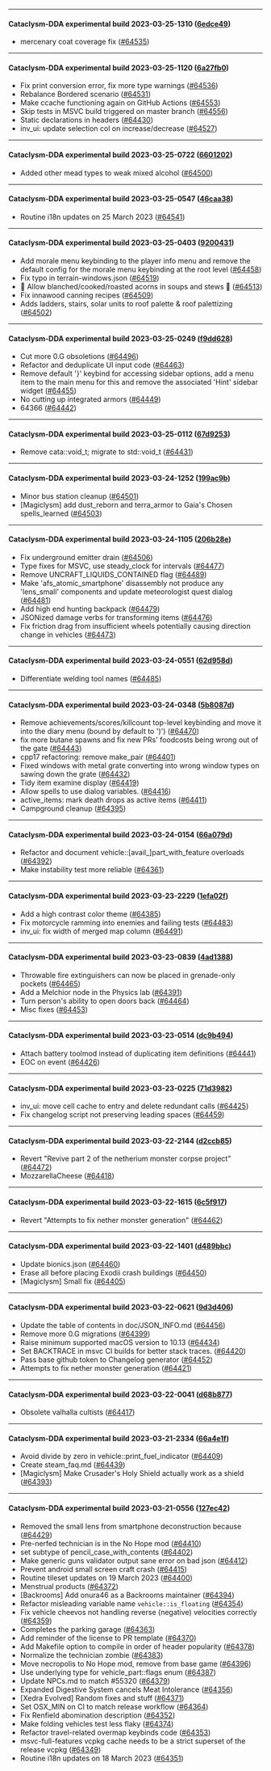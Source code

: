 
---

#### Cataclysm-DDA experimental build 2023-03-25-1310 ([6edce49](https://github.com/CleverRaven/Cataclysm-DDA/releases/tag/cdda-experimental-2023-03-25-1310))

* mercenary coat coverage fix ([#64535](https://github.com/CleverRaven/Cataclysm-DDA/pull/64535))

---

#### Cataclysm-DDA experimental build 2023-03-25-1120 ([6a27fb0](https://github.com/CleverRaven/Cataclysm-DDA/releases/tag/cdda-experimental-2023-03-25-1120))

* Fix print conversion error, fix more type warnings ([#64536](https://github.com/CleverRaven/Cataclysm-DDA/pull/64536))
* Rebalance Bordered scenario ([#64531](https://github.com/CleverRaven/Cataclysm-DDA/pull/64531))
* Make ccache functioning again on GitHub Actions ([#64553](https://github.com/CleverRaven/Cataclysm-DDA/pull/64553))
* Skip tests in MSVC build triggered on master branch ([#64556](https://github.com/CleverRaven/Cataclysm-DDA/pull/64556))
* Static declarations in headers ([#64430](https://github.com/CleverRaven/Cataclysm-DDA/pull/64430))
* inv_ui: update selection col on increase/decrease ([#64527](https://github.com/CleverRaven/Cataclysm-DDA/pull/64527))

---

#### Cataclysm-DDA experimental build 2023-03-25-0722 ([6601202](https://github.com/CleverRaven/Cataclysm-DDA/releases/tag/cdda-experimental-2023-03-25-0722))

* Added other mead types to weak mixed alcohol ([#64500](https://github.com/CleverRaven/Cataclysm-DDA/pull/64500))

---

#### Cataclysm-DDA experimental build 2023-03-25-0547 ([46caa38](https://github.com/CleverRaven/Cataclysm-DDA/releases/tag/cdda-experimental-2023-03-25-0547))

* Routine i18n updates on 25 March 2023 ([#64541](https://github.com/CleverRaven/Cataclysm-DDA/pull/64541))

---

#### Cataclysm-DDA experimental build 2023-03-25-0403 ([9200431](https://github.com/CleverRaven/Cataclysm-DDA/releases/tag/cdda-experimental-2023-03-25-0403))

* Add morale menu keybinding to the player info menu and remove the default config for the morale menu keybinding at the root level ([#64458](https://github.com/CleverRaven/Cataclysm-DDA/pull/64458))
* Fix typo in terrain-windows.json ([#64519](https://github.com/CleverRaven/Cataclysm-DDA/pull/64519))
* 🌰 Allow blanched/cooked/roasted acorns in soups and stews 🍲 ([#64513](https://github.com/CleverRaven/Cataclysm-DDA/pull/64513))
* Fix innawood canning recipes ([#64509](https://github.com/CleverRaven/Cataclysm-DDA/pull/64509))
* Adds ladders, stairs, solar units to roof palette & roof palettizing ([#64502](https://github.com/CleverRaven/Cataclysm-DDA/pull/64502))

---

#### Cataclysm-DDA experimental build 2023-03-25-0249 ([f9dd628](https://github.com/CleverRaven/Cataclysm-DDA/releases/tag/cdda-experimental-2023-03-25-0249))

* Cut more 0.G obsoletions ([#64496](https://github.com/CleverRaven/Cataclysm-DDA/pull/64496))
* Refactor and deduplicate UI input code ([#64463](https://github.com/CleverRaven/Cataclysm-DDA/pull/64463))
* Remove default '}' keybind for accessing sidebar options, add a menu item to the main menu for this and remove the associated 'Hint' sidebar widget ([#64455](https://github.com/CleverRaven/Cataclysm-DDA/pull/64455))
* No cutting up integrated armors ([#64449](https://github.com/CleverRaven/Cataclysm-DDA/pull/64449))
* 64366 ([#64442](https://github.com/CleverRaven/Cataclysm-DDA/pull/64442))

---

#### Cataclysm-DDA experimental build 2023-03-25-0112 ([67d9253](https://github.com/CleverRaven/Cataclysm-DDA/releases/tag/cdda-experimental-2023-03-25-0112))

* Remove cata::void_t; migrate to std::void_t ([#64431](https://github.com/CleverRaven/Cataclysm-DDA/pull/64431))

---

#### Cataclysm-DDA experimental build 2023-03-24-1252 ([199ac9b](https://github.com/CleverRaven/Cataclysm-DDA/releases/tag/cdda-experimental-2023-03-24-1252))

* Minor bus station cleanup ([#64501](https://github.com/CleverRaven/Cataclysm-DDA/pull/64501))
* [Magiclysm] add dust_reborn and terra_armor to Gaia's Chosen spells_learned ([#64503](https://github.com/CleverRaven/Cataclysm-DDA/pull/64503))

---

#### Cataclysm-DDA experimental build 2023-03-24-1105 ([206b28e](https://github.com/CleverRaven/Cataclysm-DDA/releases/tag/cdda-experimental-2023-03-24-1105))

* Fix underground emitter drain ([#64506](https://github.com/CleverRaven/Cataclysm-DDA/pull/64506))
* Type fixes for MSVC, use steady_clock for intervals ([#64477](https://github.com/CleverRaven/Cataclysm-DDA/pull/64477))
* Remove UNCRAFT_LIQUIDS_CONTAINED flag ([#64489](https://github.com/CleverRaven/Cataclysm-DDA/pull/64489))
* Make 'afs_atomic_smartphone' disassembly not produce any 'lens_small' components and update meteorologist quest dialog ([#64481](https://github.com/CleverRaven/Cataclysm-DDA/pull/64481))
* Add high end hunting backpack ([#64479](https://github.com/CleverRaven/Cataclysm-DDA/pull/64479))
* JSONized damage verbs for transforming items ([#64476](https://github.com/CleverRaven/Cataclysm-DDA/pull/64476))
* Fix friction drag from insufficient wheels potentially causing direction change in vehicles ([#64473](https://github.com/CleverRaven/Cataclysm-DDA/pull/64473))

---

#### Cataclysm-DDA experimental build 2023-03-24-0551 ([62d958d](https://github.com/CleverRaven/Cataclysm-DDA/releases/tag/cdda-experimental-2023-03-24-0551))

* Differentiate welding tool names ([#64485](https://github.com/CleverRaven/Cataclysm-DDA/pull/64485))

---

#### Cataclysm-DDA experimental build 2023-03-24-0348 ([5b8087d](https://github.com/CleverRaven/Cataclysm-DDA/releases/tag/cdda-experimental-2023-03-24-0348))

* Remove achievements/scores/killcount top-level keybinding and move it into the diary menu (bound by default to ')') ([#64470](https://github.com/CleverRaven/Cataclysm-DDA/pull/64470))
* fix more butane spawns and fix new PRs' foodcosts being wrong out of the gate ([#64443](https://github.com/CleverRaven/Cataclysm-DDA/pull/64443))
* cpp17 refactoring: remove make_pair ([#64401](https://github.com/CleverRaven/Cataclysm-DDA/pull/64401))
* Fixed windows with metal grate converting into wrong window types on sawing down the grate ([#64432](https://github.com/CleverRaven/Cataclysm-DDA/pull/64432))
* Tidy item examine display ([#64419](https://github.com/CleverRaven/Cataclysm-DDA/pull/64419))
* Allow spells to use dialog variables. ([#64416](https://github.com/CleverRaven/Cataclysm-DDA/pull/64416))
* active_items: mark death drops as active items ([#64411](https://github.com/CleverRaven/Cataclysm-DDA/pull/64411))
* Campground cleanup ([#64395](https://github.com/CleverRaven/Cataclysm-DDA/pull/64395))

---

#### Cataclysm-DDA experimental build 2023-03-24-0154 ([66a079d](https://github.com/CleverRaven/Cataclysm-DDA/releases/tag/cdda-experimental-2023-03-24-0154))

* Refactor and document vehicle::[avail_]part_with_feature overloads ([#64392](https://github.com/CleverRaven/Cataclysm-DDA/pull/64392))
* Make instability test more reliable ([#64361](https://github.com/CleverRaven/Cataclysm-DDA/pull/64361))

---

#### Cataclysm-DDA experimental build 2023-03-23-2229 ([1efa02f](https://github.com/CleverRaven/Cataclysm-DDA/releases/tag/cdda-experimental-2023-03-23-2229))

* Add a high contrast color theme ([#64385](https://github.com/CleverRaven/Cataclysm-DDA/pull/64385))
* Fix motorcycle ramming into enemies and failing tests ([#64483](https://github.com/CleverRaven/Cataclysm-DDA/pull/64483))
* inv_ui: fix width of merged map column ([#64491](https://github.com/CleverRaven/Cataclysm-DDA/pull/64491))

---

#### Cataclysm-DDA experimental build 2023-03-23-0839 ([4ad1388](https://github.com/CleverRaven/Cataclysm-DDA/releases/tag/cdda-experimental-2023-03-23-0839))

* Throwable fire extinguishers can now be placed in grenade-only pockets ([#64465](https://github.com/CleverRaven/Cataclysm-DDA/pull/64465))
* Add a Melchior node in the Physics lab ([#64391](https://github.com/CleverRaven/Cataclysm-DDA/pull/64391))
* Turn person's ability to open doors back ([#64464](https://github.com/CleverRaven/Cataclysm-DDA/pull/64464))
* Misc fixes ([#64453](https://github.com/CleverRaven/Cataclysm-DDA/pull/64453))

---

#### Cataclysm-DDA experimental build 2023-03-23-0514 ([dc9b494](https://github.com/CleverRaven/Cataclysm-DDA/releases/tag/cdda-experimental-2023-03-23-0514))

* Attach battery toolmod instead of duplicating item definitions ([#64441](https://github.com/CleverRaven/Cataclysm-DDA/pull/64441))
* EOC on event ([#64426](https://github.com/CleverRaven/Cataclysm-DDA/pull/64426))

---

#### Cataclysm-DDA experimental build 2023-03-23-0225 ([71d3982](https://github.com/CleverRaven/Cataclysm-DDA/releases/tag/cdda-experimental-2023-03-23-0225))

* inv_ui: move cell cache to entry and delete redundant calls ([#64425](https://github.com/CleverRaven/Cataclysm-DDA/pull/64425))
* Fix changelog script not preserving leading spaces ([#64459](https://github.com/CleverRaven/Cataclysm-DDA/pull/64459))

---

#### Cataclysm-DDA experimental build 2023-03-22-2144 ([d2ccb85](https://github.com/CleverRaven/Cataclysm-DDA/releases/tag/cdda-experimental-2023-03-22-2144))

* Revert "Revive part 2 of the netherium monster corpse project" ([#64472](https://github.com/CleverRaven/Cataclysm-DDA/pull/64472))
* MozzarellaCheese ([#64418](https://github.com/CleverRaven/Cataclysm-DDA/pull/64418))

---

#### Cataclysm-DDA experimental build 2023-03-22-1615 ([6c5f917](https://github.com/CleverRaven/Cataclysm-DDA/releases/tag/cdda-experimental-2023-03-22-1615))

* Revert "Attempts to fix nether monster generation" ([#64462](https://github.com/CleverRaven/Cataclysm-DDA/pull/64462))

---

#### Cataclysm-DDA experimental build 2023-03-22-1401 ([d489bbc](https://github.com/CleverRaven/Cataclysm-DDA/releases/tag/cdda-experimental-2023-03-22-1401))

* Update bionics.json ([#64460](https://github.com/CleverRaven/Cataclysm-DDA/pull/64460))
* Erase all before placing Exodii crash buildings ([#64450](https://github.com/CleverRaven/Cataclysm-DDA/pull/64450))
* [Magiclysm] Small fix ([#64405](https://github.com/CleverRaven/Cataclysm-DDA/pull/64405))

---

#### Cataclysm-DDA experimental build 2023-03-22-0621 ([9d3d406](https://github.com/CleverRaven/Cataclysm-DDA/releases/tag/cdda-experimental-2023-03-22-0621))

* Update the table of contents in doc/JSON_INFO.md ([#64456](https://github.com/CleverRaven/Cataclysm-DDA/pull/64456))
* Remove more 0.G migrations ([#64399](https://github.com/CleverRaven/Cataclysm-DDA/pull/64399))
* Raise minimum supported macOS version to 10.13 ([#64434](https://github.com/CleverRaven/Cataclysm-DDA/pull/64434))
* Set BACKTRACE in msvc CI builds for better stack traces. ([#64420](https://github.com/CleverRaven/Cataclysm-DDA/pull/64420))
* Pass base github token to Changelog generator ([#64452](https://github.com/CleverRaven/Cataclysm-DDA/pull/64452))
* Attempts to fix nether monster generation ([#64421](https://github.com/CleverRaven/Cataclysm-DDA/pull/64421))

---

#### Cataclysm-DDA experimental build 2023-03-22-0041 ([d68b877](https://github.com/CleverRaven/Cataclysm-DDA/releases/tag/cdda-experimental-2023-03-22-0041))

* Obsolete valhalla cultists ([#64417](https://github.com/CleverRaven/Cataclysm-DDA/pull/64417))

---

#### Cataclysm-DDA experimental build 2023-03-21-2334 ([66a4e1f](https://github.com/CleverRaven/Cataclysm-DDA/releases/tag/cdda-experimental-2023-03-21-2334))

* Avoid divide by zero in vehicle::print_fuel_indicator ([#64409](https://github.com/CleverRaven/Cataclysm-DDA/pull/64409))
* Create steam_faq.md ([#64439](https://github.com/CleverRaven/Cataclysm-DDA/pull/64439))
* [Magiclysm] Make Crusader's Holy Shield actually work as a shield ([#64393](https://github.com/CleverRaven/Cataclysm-DDA/pull/64393))

---

#### Cataclysm-DDA experimental build 2023-03-21-0556 ([127ec42](https://github.com/CleverRaven/Cataclysm-DDA/releases/tag/cdda-experimental-2023-03-21-0556))

* Removed the small lens from smartphone deconstruction because ([#64429](https://github.com/CleverRaven/Cataclysm-DDA/pull/64429))
* Pre-nerfed technician is in the No Hope mod ([#64410](https://github.com/CleverRaven/Cataclysm-DDA/pull/64410))
* set subtype of pencil_case_with_contents ([#64402](https://github.com/CleverRaven/Cataclysm-DDA/pull/64402))
* Make generic guns validator output sane error on bad json ([#64412](https://github.com/CleverRaven/Cataclysm-DDA/pull/64412))
* Prevent android small screen craft crash ([#64415](https://github.com/CleverRaven/Cataclysm-DDA/pull/64415))
* Routine tileset updates on 19 March 2023 ([#64400](https://github.com/CleverRaven/Cataclysm-DDA/pull/64400))
* Menstrual products ([#64372](https://github.com/CleverRaven/Cataclysm-DDA/pull/64372))
* [Backrooms] Add onura46 as a Backrooms maintainer ([#64394](https://github.com/CleverRaven/Cataclysm-DDA/pull/64394))
* Refactor misleading variable name `vehicle::is_floating` ([#64354](https://github.com/CleverRaven/Cataclysm-DDA/pull/64354))
* Fix vehicle cheevos not handling reverse (negative) velocities correctly ([#64359](https://github.com/CleverRaven/Cataclysm-DDA/pull/64359))
* Completes the parking garage ([#64363](https://github.com/CleverRaven/Cataclysm-DDA/pull/64363))
* Add reminder of the license to PR template ([#64370](https://github.com/CleverRaven/Cataclysm-DDA/pull/64370))
* Add Makefile option to compile in order of header popularity ([#64378](https://github.com/CleverRaven/Cataclysm-DDA/pull/64378))
* Normalize the technician zombie ([#64383](https://github.com/CleverRaven/Cataclysm-DDA/pull/64383))
* Move necropolis to No Hope mod, remove from base game ([#64396](https://github.com/CleverRaven/Cataclysm-DDA/pull/64396))
* Use underlying type for vehicle_part::flags enum ([#64387](https://github.com/CleverRaven/Cataclysm-DDA/pull/64387))
* Update NPCs.md to match #55320 ([#64379](https://github.com/CleverRaven/Cataclysm-DDA/pull/64379))
* Expanded Digestive System cancels Meat Intolerance ([#64356](https://github.com/CleverRaven/Cataclysm-DDA/pull/64356))
* [Xedra Evolved] Random fixes and stuff ([#64371](https://github.com/CleverRaven/Cataclysm-DDA/pull/64371))
* Set OSX_MIN on CI to match release workflow ([#64364](https://github.com/CleverRaven/Cataclysm-DDA/pull/64364))
* Fix Renfield abomination description ([#64352](https://github.com/CleverRaven/Cataclysm-DDA/pull/64352))
* Make folding vehicles test less flaky ([#64374](https://github.com/CleverRaven/Cataclysm-DDA/pull/64374))
* Refactor travel-related overmap keybinds code ([#64353](https://github.com/CleverRaven/Cataclysm-DDA/pull/64353))
* msvc-full-features vcpkg cache needs to be a strict superset of the release vcpkg ([#64349](https://github.com/CleverRaven/Cataclysm-DDA/pull/64349))
* Routine i18n updates on 18 March 2023 ([#64351](https://github.com/CleverRaven/Cataclysm-DDA/pull/64351))
